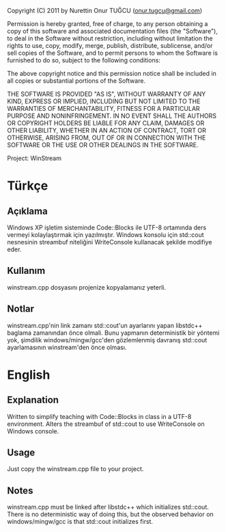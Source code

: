 ﻿Copyright (C) 2011 by Nurettin Onur TUĞCU (onur.tugcu@gmail.com)

Permission is hereby granted, free of charge, to any person obtaining a copy
of this software and associated documentation files (the "Software"), to deal
in the Software without restriction, including without limitation the rights
to use, copy, modify, merge, publish, distribute, sublicense, and/or sell
copies of the Software, and to permit persons to whom the Software is
furnished to do so, subject to the following conditions:

The above copyright notice and this permission notice shall be included in
all copies or substantial portions of the Software.

THE SOFTWARE IS PROVIDED "AS IS", WITHOUT WARRANTY OF ANY KIND, EXPRESS OR
IMPLIED, INCLUDING BUT NOT LIMITED TO THE WARRANTIES OF MERCHANTABILITY,
FITNESS FOR A PARTICULAR PURPOSE AND NONINFRINGEMENT. IN NO EVENT SHALL THE
AUTHORS OR COPYRIGHT HOLDERS BE LIABLE FOR ANY CLAIM, DAMAGES OR OTHER
LIABILITY, WHETHER IN AN ACTION OF CONTRACT, TORT OR OTHERWISE, ARISING FROM,
OUT OF OR IN CONNECTION WITH THE SOFTWARE OR THE USE OR OTHER DEALINGS IN
THE SOFTWARE.

Project: WinStream

Türkçe
======

Açıklama
--------

Windows XP işletim sisteminde Code::Blocks ile UTF-8 ortamında ders vermeyi kolaylaştırmak için yazılmıştır. Windows konsolu için std::cout nesnesinin streambuf niteliğini WriteConsole kullanacak şekilde modifiye eder.

Kullanım
--------

winstream.cpp dosyasını projenize kopyalamanız yeterli.

Notlar
------

winstream.cpp'nin link zamanı std::cout'un ayarlarını yapan libstdc++ baglama zamanından önce olmali. Bunu yapmanın deterministik bir yöntemi yok, şimdilik windows/mingw/gcc'den gözlemlenmiş davranış std::cout ayarlamasının winstream'den önce olması.


English
=======

Explanation
-----------

Written to simplify teaching with Code::Blocks in class in a UTF-8 environment. Alters the streambuf of std::cout to use WriteConsole on Windows console.

Usage
-----

Just copy the winstream.cpp file to your project.

Notes
-----

winstream.cpp must be linked after libstdc++ which initializes std::cout. There is no deterministic way of doing this, but the observed behavior on windows/mingw/gcc is that std::cout initializes first.
